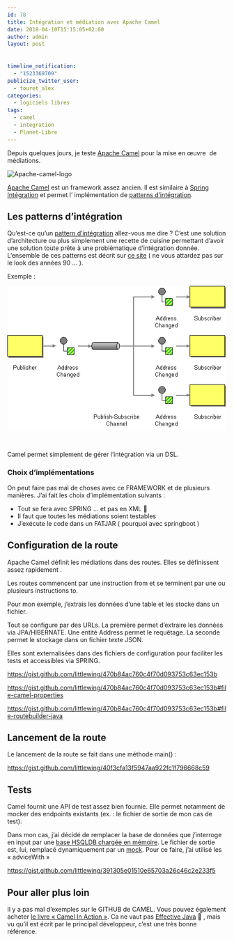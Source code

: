 ```yaml
---
id: 78
title: Intégration et médiation avec Apache Camel
date: 2018-04-10T15:15:05+02:00
author: admin
layout: post


timeline_notification:
  - "1523369709"
publicize_twitter_user:
  - touret_alex
categories:
  - logiciels libres
tags:
  - camel
  - integration
  - Planet-Libre
---
```

Depuis quelques jours, je teste [Apache Camel](https://camel.apache.org/) pour la mise en œuvre  de médiations.

<img loading="lazy" class=" size-full wp-image-80 aligncenter" src="/assets/img/posts/2018/04/apache-camel-logo.png" alt="Apache-camel-logo" width="349" height="171" srcset="/assets/img/posts/2018/04/apache-camel-logo.png 349w, /assets/img/posts/2018/04/apache-camel-logo-300x147.png 300w" sizes="(max-width: 349px) 100vw, 349px" /> 

[Apache Camel](https://camel.apache.org/) est un framework assez ancien. Il est similaire à [Spring Intégration](https://projects.spring.io/spring-integration/) et permet l&rsquo; implémentation de [patterns d&rsquo;intégration](http://www.enterpriseintegrationpatterns.com/patterns/messaging/Chapter1.html).

## Les patterns d&rsquo;intégration

Qu&rsquo;est-ce qu&rsquo;un [pattern d&rsquo;intégration](http://www.enterpriseintegrationpatterns.com/patterns/messaging/Chapter1.html) allez-vous me dire ? C&rsquo;est une solution d&rsquo;architecture ou plus simplement une recette de cuisine permettant d&rsquo;avoir une solution toute prête à une problématique d&rsquo;intégration donnée. L&rsquo;ensemble de ces patterns est décrit sur [ce site](http://www.enterpriseintegrationpatterns.com/) ( ne vous attardez pas sur le look des années 90 &#8230; ).

Exemple :

<img loading="lazy" class="alignnone size-full wp-image-79" src="/assets/img/posts/2018/04/publishsubscribesolution.gif" alt="PublishSubscribeSolution" width="504" height="330" /> 

&nbsp;

Camel permet simplement de gérer l&rsquo;intégration via un DSL.

### Choix d&rsquo;implémentations

On peut faire pas mal de choses avec ce FRAMEWORK et de plusieurs manières. J&rsquo;ai fait les choix d&rsquo;implémentation suivants :

  * Tout se fera avec SPRING &#8230; et pas en XML 🙂
  * Il faut que toutes les médiations soient testables
  * J&rsquo;exécute le code dans un FATJAR ( pourquoi avec springboot )

## Configuration de la route

Apache Camel définit les médiations dans des routes. Elles se définissent assez rapidement .

Les routes commencent par une instruction from et se terminent par une ou plusieurs instructions to.

Pour mon exemple, j&rsquo;extrais les données d&rsquo;une table et les stocke dans un fichier.

Tout se configure par des URLs. La première permet d&rsquo;extraire les données via JPA/HIBERNATE. Une entité Address permet le requêtage. La seconde permet le stockage dans un fichier texte JSON.

Elles sont externalisées dans des fichiers de configuration pour faciliter les tests et accessibles via SPRING.

https://gist.github.com/littlewing/470b84ac760c4f70d093753c63ec153b

https://gist.github.com/littlewing/470b84ac760c4f70d093753c63ec153b#file-camel-properties

https://gist.github.com/littlewing/470b84ac760c4f70d093753c63ec153b#file-routebuilder-java

## Lancement de la route

Le lancement de la route se fait dans une méthode main() :

https://gist.github.com/littlewing/40f3cfa13f5947aa922fc1f796668c59

## Tests

Camel fournit une API de test assez bien fournie. Elle permet notamment de mocker des endpoints existants (ex. : le fichier de sortie de mon cas de test).

Dans mon cas, j&rsquo;ai décidé de remplacer la base de données que j&rsquo;interroge en input par une [base HSQLDB chargée en mémoire](http://hsqldb.org/doc/guide/ch01.html#N101CA). Le fichier de sortie est, lui, remplacé dynamiquement par un [mock](https://camel.apache.org/mock.html). Pour ce faire, j&rsquo;ai utilisé les « adviceWith »

https://gist.github.com/littlewing/391305e01510e65703a26c46c2e233f5

## Pour aller plus loin

Il y a pas mal d&rsquo;exemples sur le GITHUB de CAMEL. Vous pouvez également acheter [le livre « Camel In Action »](https://www.manning.com/books/camel-in-action-second-edition). Ca ne vaut pas [Effective Java](https://www.amazon.fr/dp/B00B8V09HY/ref=dp-kindle-redirect?_encoding=UTF8&btkr=1) 🙂 , mais vu qu&rsquo;il est écrit par le principal développeur, c&rsquo;est une très bonne référence.

&nbsp;

&nbsp;